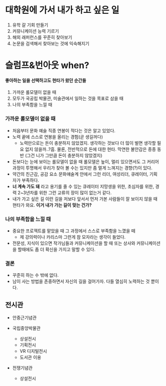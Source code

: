 # 대학원에 가서 내가 하고 싶은 일

1. 유학 갈 기회 만들기
2. 커뮤니케이션 능력 기르기
3. 해외 래퍼런스를 꾸준히 찾아보기
4. 논문을 검색해서 찾아보는 것에 익숙해지기

# 슬럼프&번아웃 when?

#### 좋아하는 일을 선택하고도 현타가 왔던 순간들

1. 가까운 롤모델이 없을 때
2. 모두가 국공립 박물관, 미술관에서 일하는 것을 목표로 삼을 때
3. 나의 부족함을 느낄 때

### 가까운 롤모델이 없을 때

- 처음부터 문화 예술 직종 연봉이 적다는 것은 알고 있었다.
- 노력 끝에 스스로 연봉을 올리는 경험(곧 생길꺼다)
  - 노력만으로는 돈이 충분하지 않았겠지. 생각하는 것보다 더 많이 벌면 생각할 필요 없지 않을까..?흠. 물론, 전반적으로 돈에 대한 현타. 막연한 불안감은 종종 동반 (그건 니가 그만큼 돈이 충분하지 않았겠지)
- 돈보다는 눈에 보이는 롤모델이 없을 때 롤모델은 높이, 멀리 있으면서도 그 커리어 과정이 투명해서 우리가 찾아 볼 수는 있지만 좀 멀게 느껴지는 경향(?)이 있다.
- 약간의 친근감, 공감 요소 문화얘술계 안에서 그런 리더, 여성리더, 큐레이터, 기획자가 부족하다.
- **너 계속 가도 돼** 라고 용기를 줄 수 있는 큐레이터 지망생을 위한, 초심자를 위한, 경력 2~3년차를 위한 그런 교류의 장이 많이 없는거 같다.
- 내가 가고 싶은 길 이런 길을 저보다 앞서서 먼저 가본 사람들이 잘 보이지 않을 때 현타가 와요. **이거 내가 가는 길이 맞는 건가?**

### 나의 부족함을 느낄 때

- 중요한 프로젝트를 맡았을 때 그 과정에서 스스로 부족함을 느꼈을 떼
  - 제 강의력이나 카리스마 그런게 참 모자라는 생각이 들었다.
- 전문성, 지식이 있으면 작가님들과 커뮤니케이션을 할 때 또는 상사와 커뮤니케이션을 할때에도 좀 더 확신을 가지고 말할 수 있다.

### 결론

- 꾸준히 하는 수 밖에 없다.
- 남이 사는 방법을 존중하면서 자신의 길을 걸어가자. 다들 열심히 노력하는 것 뿐이다.


## 전시관

- 안중근기념관
- 국립중앙박물관
  - 상설전시 
  - 기획전시
  - VR 디지털전시
  - 도서관 이용
  
- 전쟁기념관
  - 상설전시
